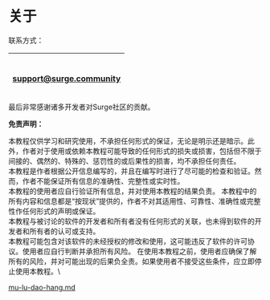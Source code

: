 # 关于

联系方式：

| <p><br>support@surge.community</p> |
| ---------------------------------- |

最后非常感谢诸多开发者对Surge社区的贡献。

**免责声明：**

&#x20;     本教程仅供学习和研究使用，不承担任何形式的保证，无论是明示还是暗示。此外，作者对于使用或依赖本教程可能导致的任何形式的损失或损害，包括但不限于间接的、偶然的、特殊的、惩罚性的或后果性的损害，均不承担任何责任。\
&#x20;     本教程是作者根据公开信息编写的，并且在编写时进行了尽可能的检查和验证。然而，作者不能保证所有信息的准确性、完整性或实时性。\
&#x20;     本教程的使用者应自行验证所有信息，并对使用本教程的结果负责。 本教程中的所有内容和信息都是“按现状”提供的，作者不对其适用性、可靠性、准确性或完整性作任何形式的声明或保证。 \
&#x20;     本教程与被讨论的软件的开发者和所有者没有任何形式的关联，也未得到软件的开发者和所有者的认可或支持。\
&#x20;     本教程可能包含对该软件的未经授权的修改和使用，这可能违反了软件的许可协议。使用者应自行判断并承担所有风险。 在使用本教程之前，使用者应确保了解所有的风险，并对可能出现的后果负全责。如果使用者不接受这些条件，应立即停止使用本教程。\


[mu-lu-dao-hang.md](mu-lu-dao-hang.md "mention")
